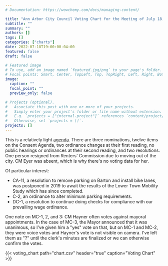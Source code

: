 ```yaml
---
# Documentation: https://wowchemy.com/docs/managing-content/

title: "Ann Arbor City Council Voting Chart for the Meeting of July 18, 2022"
subtitle: ""
summary: ""
authors: []
tags: []
categories: ["charts"]
date: 2022-07-18T19:00:00-04:00
featured: false
draft: false

# Featured image
# To use, add an image named `featured.jpg/png` to your page's folder.
# Focal points: Smart, Center, TopLeft, Top, TopRight, Left, Right, BottomLeft, Bottom, BottomRight.
image:
  caption: ""
  focal_point: ""
  preview_only: false

# Projects (optional).
#   Associate this post with one or more of your projects.
#   Simply enter your project's folder or file name without extension.
#   E.g. `projects = ["internal-project"]` references `content/project/deep-learning/index.md`.
#   Otherwise, set `projects = []`.
projects: []
---
```


This is a relatively light [agenda](http://a2gov.legistar.com/MeetingDetail.aspx?ID=914276&GUID=16115387-C2FF-426B-B745-16D83911AB1C&Options=&Search=). There are three nominations, twelve items on the Consent Agenda, two ordinance changes at their first reading, no public hearings or ordinances at their second reading, and two resolutions. One person resigned from Renters' Commission due to moving out of the city. CM Eyer was absent, which is why there's no voting data for her.

Of particular interest:

* CA-11, a resolution to remove parking on Barton and install bike lanes, was postponed in 2019 to await the results of the Lower Town Mobility Study which has since completed.
* C-2, an ordinance to alter minimum parking requirements.
* DC-1, a resolution to continue doing checks for compliance with our prevailing wage ordinance.

One note on MC-1, 2, and 3: CM Hayner often votes against mayoral appointments. In the case of MC-3, the Mayor announced that it was unanimous, so I've given him a "yes" vote on that, but on MC-1 and MC-2, they were voice votes and Hayner's vote is not visible on camera. I've left them as "?" until the clerk's minutes are finalized or we can otherwise confirm the votes.

{{< voting_chart path="chart.csv" header="true" caption="Voting Chart" >}}
